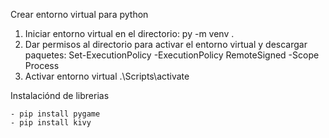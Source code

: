 Crear entorno virtual para python

 1. Iniciar entorno virtual en el directorio:
    py -m venv .
 2. Dar permisos al directorio para activar el entorno virtual y descargar paquetes:
    Set-ExecutionPolicy -ExecutionPolicy RemoteSigned -Scope Process
 3. Activar entorno virtual
    .\Scripts\activate

Instalaciónd de librerias

    - pip install pygame
    - pip install kivy